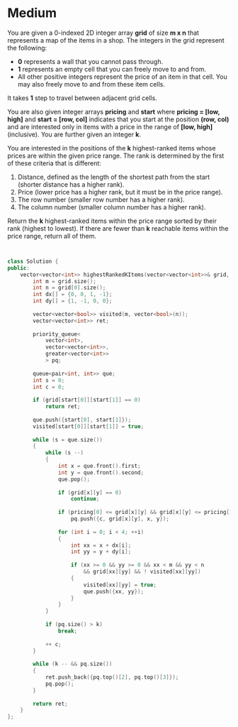 # Medium

You are given a 0-indexed 2D integer array **grid** of size **m x n** that represents a map of the items in a shop. The integers in the grid represent the following:

- **0** represents a wall that you cannot pass through.
- **1** represents an empty cell that you can freely move to and from.
- All other positive integers represent the price of an item in that cell. You may also freely move to and from these item cells.

It takes **1** step to travel between adjacent grid cells.

You are also given integer arrays **pricing** and **start** where **pricing = [low, high]** and **start = [row, col]** indicates that you start at the position **(row, col)** and are interested only in items with a price in the range of **[low, high]** (inclusive). You are further given an integer **k**.

You are interested in the positions of the **k** highest-ranked items whose prices are within the given price range. The rank is determined by the first of these criteria that is different:

1. Distance, defined as the length of the shortest path from the start (shorter distance has a higher rank).
1. Price (lower price has a higher rank, but it must be in the price range).
1. The row number (smaller row number has a higher rank).
1. The column number (smaller column number has a higher rank).

Return the **k** highest-ranked items within the price range sorted by their rank (highest to lowest). If there are fewer than **k** reachable items within the price range, return all of them.

```cpp


class Solution {
public:
    vector<vector<int>> highestRankedKItems(vector<vector<int>>& grid, vector<int>& pricing, vector<int>& start, int k) {
        int m = grid.size();
        int n = grid[0].size();
        int dx[] = {0, 0, 1, -1};
        int dy[] = {1, -1, 0, 0};
        
        vector<vector<bool>> visited(m, vector<bool>(n));
        vector<vector<int>> ret;
        
        priority_queue<
            vector<int>, 
            vector<vector<int>>, 
            greater<vector<int>>
            > pq;
        
        queue<pair<int, int>> que;
        int s = 0;
        int c = 0;
        
        if (grid[start[0]][start[1]] == 0)
            return ret;
        
        que.push({start[0], start[1]});
        visited[start[0]][start[1]] = true;
        
        while (s = que.size())
        {
            while (s --)
            {
                int x = que.front().first;
                int y = que.front().second;
                que.pop();
                
                if (grid[x][y] == 0)
                    continue;
                
                if (pricing[0] <= grid[x][y] && grid[x][y] <= pricing[1])
                    pq.push({c, grid[x][y], x, y});
                
                for (int i = 0; i < 4; ++i)
                {
                    int xx = x + dx[i];
                    int yy = y + dy[i];
                    
                    if (xx >= 0 && yy >= 0 && xx < m && yy < n 
                        && grid[xx][yy] && ! visited[xx][yy])
                    {
                        visited[xx][yy] = true;
                        que.push({xx, yy});
                    }
                }
            }
            
            if (pq.size() > k)
                break;
            
            ++ c;
        }
        
        while (k -- && pq.size())
        {
            ret.push_back({pq.top()[2], pq.top()[3]});
            pq.pop();
        }
        
        return ret;
    }
};
```
